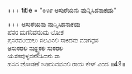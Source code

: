 +++
title = "೦೪೯ ಅಸುರೆಯನು ಮನ್ನಿಸಿದನಾಕೆಯ"

+++
ಅಸುರೆಯನು ಮನ್ನಿಸಿದನಾಕೆಯ   
ಪೆಸರ ಮಗನಿವನೆಂದು ಲೋಕ  
ಪ್ರಸರವರಿಯಲು ನಲವಿನಲಿ ಸಾಕಿದನು ಮಾಗಧನ   
ಅಸುರರಲಿ ಮತ್ರ್ಯರಲಿ ಸುರರಲಿ   
ಯೆಸಕವುಳ್ಳವನೆನಿಸಿದನು ಸಾ  
ಹಸದ ಜೋಡಣೆ ಜಡಿದುದವನಲಿ ರಾಯ ಕೇಳ್ ಎಂದ     ॥49॥